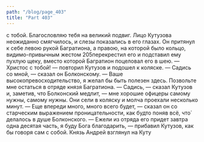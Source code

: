 ```yaml
---
path: "/blog/page_403"
title: "Part 403"
---
```


 с тобой. Благословляю тебя на великий подвиг.
Лицо Кутузова неожиданно смягчилось, и слезы показались в его глазах. Он притянул к себе левою рукой Багратиона, а правою, на которой было кольцо, видимо-привычным жестом 205перекрестил его и подставил ему пухлую щеку, вместо которой Багратион поцеловал его в шею.
— Христос с тобой! — повторил Кутузов и подошел к коляске. — Садись со мной, — сказал он Болконскому.
— Ваше высокопревосходительство, я желал бы быть полезен здесь. Позвольте мне остаться в отряде князя Багратиона.
— Садись, — сказал Кутузов и, заметив, что Болконский медлит, — мне хорошие офицеры самому нужны, самому нужны.
Они сели в коляску и молча проехали несколько минут.
— Еще впереди много, много всего будет, — сказал он со старческим выражением проницательности, как будто поняв всё, что́ делалось в душе Болконского. — Ежели из отряда его придет завтра одна десятая часть, я буду Бога благодарить, — прибавил Кутузов, как бы говоря сам с собой.
Князь Андрей взглянул на Куту
